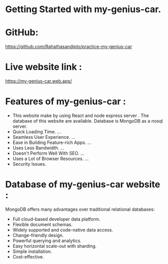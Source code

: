 # Getting Started with my-genius-car.

# GitHub:
https://github.com/Rahathasandipto/practice-my-genius-car

# Live website link : 
https://my-genius-car.web.app/


# Features of my-genius-car : 
* This website make by using React and node express server . The database of this website are available. Database is MongoDB as a nosql server.
* Quick Loading Time. ...
* Seamless User Experience. ...
* Ease in Building Feature-rich Apps. ...
* Uses Less Bandwidth. ...
* Doesn't Perform Well With SEO. ...
* Uses a Lot of Browser Resources. ...
* Security Issues.

# Database of my-genius-car website :
MongoDB offers many advantages over traditional relational databases:
* Full cloud-based developer data platform.
* Flexible document schemas.
* Widely supported and code-native data access.
* Change-friendly design.
* Powerful querying and analytics.
* Easy horizontal scale-out with sharding.
* Simple installation.
* Cost-effective.